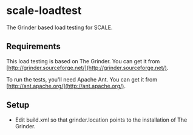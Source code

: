 # scale-loadtest
The Grinder based load testing for SCALE.

## Requirements
This load testing is based on The Grinder.  You can get it 
from [http://grinder.sourceforge.net/](http://grinder.sourceforge.net/).

To run the tests, you'll need Apache Ant. You can get it from 
[http://ant.apache.org/](http://ant.apache.org/).

## Setup
- Edit build.xml so that grinder.location points to the installation
of The Grinder.


